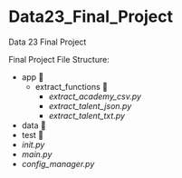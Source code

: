 # Data23_Final_Project

Data 23 Final Project 

Final Project File Structure:
* app 📁
  * extract_functions 📁
    * _extract_academy_csv.py_
    * _extract_talent_json.py_
    * _extract_talent_txt.py_
* data 📁
* test 📁
* _init.py_
* _main.py_
* _config_manager.py_
